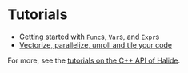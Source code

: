 # Tutorials

- [Getting started with `Func`s, `Var`s, and `Expr`s](./01-Basics)
- [Vectorize, parallelize, unroll and tile your code](./05-Scheduling)

For more, see the [tutorials on the C++ API of Halide](https://halide-lang.org/tutorials/).
